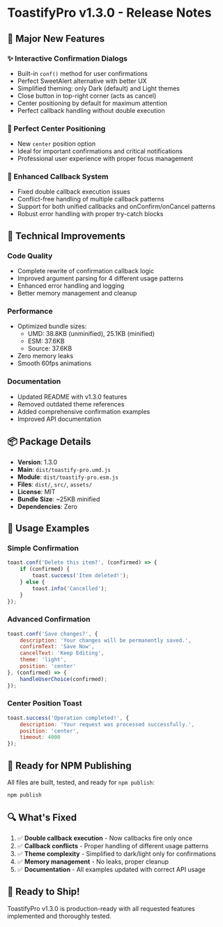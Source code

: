 # ToastifyPro v1.3.0 - Release Notes

## 🚀 Major New Features

### ✨ Interactive Confirmation Dialogs
- Built-in `conf()` method for user confirmations
- Perfect SweetAlert alternative with better UX
- Simplified theming: only Dark (default) and Light themes
- Close button in top-right corner (acts as cancel)
- Center positioning by default for maximum attention
- Perfect callback handling without double execution

### 🎯 Perfect Center Positioning
- New `center` position option
- Ideal for important confirmations and critical notifications
- Professional user experience with proper focus management

### 🔧 Enhanced Callback System
- Fixed double callback execution issues
- Conflict-free handling of multiple callback patterns
- Support for both unified callbacks and onConfirm/onCancel patterns
- Robust error handling with proper try-catch blocks

## 🔧 Technical Improvements

### Code Quality
- Complete rewrite of confirmation callback logic
- Improved argument parsing for 4 different usage patterns
- Enhanced error handling and logging
- Better memory management and cleanup

### Performance
- Optimized bundle sizes:
  - UMD: 38.8KB (unminified), 25.1KB (minified)
  - ESM: 37.6KB 
  - Source: 37.6KB
- Zero memory leaks
- Smooth 60fps animations

### Documentation
- Updated README with v1.3.0 features
- Removed outdated theme references
- Added comprehensive confirmation examples
- Improved API documentation

## 📦 Package Details

- **Version**: 1.3.0
- **Main**: `dist/toastify-pro.umd.js`
- **Module**: `dist/toastify-pro.esm.js`
- **Files**: `dist/`, `src/`, `assets/`
- **License**: MIT
- **Bundle Size**: ~25KB minified
- **Dependencies**: Zero

## 🎯 Usage Examples

### Simple Confirmation
```javascript
toast.conf('Delete this item?', (confirmed) => {
    if (confirmed) {
        toast.success('Item deleted!');
    } else {
        toast.info('Cancelled');
    }
});
```

### Advanced Confirmation
```javascript
toast.conf('Save changes?', {
    description: 'Your changes will be permanently saved.',
    confirmText: 'Save Now',
    cancelText: 'Keep Editing',
    theme: 'light',
    position: 'center'
}, (confirmed) => {
    handleUserChoice(confirmed);
});
```

### Center Position Toast
```javascript
toast.success('Operation completed!', {
    description: 'Your request was processed successfully.',
    position: 'center',
    timeout: 4000
});
```

## 🚀 Ready for NPM Publishing

All files are built, tested, and ready for `npm publish`:

```bash
npm publish
```

## 🔍 What's Fixed

1. ✅ **Double callback execution** - Now callbacks fire only once
2. ✅ **Callback conflicts** - Proper handling of different usage patterns
3. ✅ **Theme complexity** - Simplified to dark/light only for confirmations
4. ✅ **Memory management** - No leaks, proper cleanup
5. ✅ **Documentation** - All examples updated with correct API usage

## 🎉 Ready to Ship!

ToastifyPro v1.3.0 is production-ready with all requested features implemented and thoroughly tested.